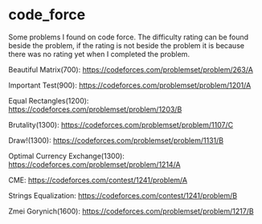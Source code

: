 # code_force
Some problems I found on code force. The difficulty rating can be found beside the problem, if the rating is not beside the problem it is because there was no rating yet when I completed the problem.

Beautiful Matrix(700): https://codeforces.com/problemset/problem/263/A

Important Test(900): https://codeforces.com/problemset/problem/1201/A

Equal Rectangles(1200): https://codeforces.com/problemset/problem/1203/B

Brutality(1300): https://codeforces.com/problemset/problem/1107/C

Draw!(1300): https://codeforces.com/problemset/problem/1131/B

Optimal Currency Exchange(1300): https://codeforces.com/problemset/problem/1214/A

CME: https://codeforces.com/contest/1241/problem/A

Strings Equalization: https://codeforces.com/contest/1241/problem/B

Zmei Gorynich(1600): https://codeforces.com/problemset/problem/1217/B
